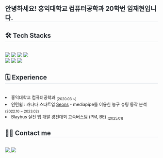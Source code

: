 <div style="text-align: left;"> 
    <h2 style="border-bottom: 1px solid #d8dee4; color: #282d33;"> 안녕하세요! 홍익대학교 컴퓨터공학과 20학번 임재현입니다. </h2>  
    <div style="font-weight: 700; font-size: 15px; text-align: left; color: #282d33;">  </div> 
    </div>
    <div style="text-align: left;">
    <h2 style="border-bottom: 1px solid #d8dee4; color: #282d33;"> 🛠️ Tech Stacks </h2> <br> 
    <div  align= "left"> <img src="https://img.shields.io/badge/C++-00599C?style=for-the-badge&logo=C%2B%2B&logoColor=white">
          <!--<img src="https://img.shields.io/badge/Docker-2496ED?style=for-the-badge&logo=Docker&logoColor=white"> -->
          <img src="https://img.shields.io/badge/Firebase-FFCA28?style=for-the-badge&logo=Firebase&logoColor=white">
          <img src="https://img.shields.io/badge/Java-007396?style=for-the-badge&logo=Java&logoColor=white">
          <img src="https://img.shields.io/badge/MySQL-4479A1?style=for-the-badge&logo=MySQL&logoColor=white">
          <br/><img src="https://img.shields.io/badge/Python-3776AB?style=for-the-badge&logo=Python&logoColor=white">
          <img src="https://img.shields.io/badge/Spring-6DB33F?style=for-the-badge&logo=Spring&logoColor=white">
          <img src="https://img.shields.io/badge/Spring Boot-6DB33F?style=for-the-badge&logo=Spring Boot&logoColor=white">
          </div>
    </div>
    <div style="text-align: left;">
        <h2 style="border-bottom: 1px solid #d8dee4; color: #282d33;"> 🗓️ Experience </h2> <br> 
        <div  align= "left" dir="auto">
            <li>
                홍익대학교 컴퓨터공학과
                <sub>(2020.03 ~)</sub>
            </li>
            <li>
                인턴쉽 : 캐나다 스타트업 
                <a href="https://www.linkedin.com/company/seons/">Seons</a>
                - mediapipe를 이용한 농구 슈팅 동작 분석
                <sub>(2022.10 ~ 2023.02)</sub>
            </li>
            <li>
                Blaybus 실전 앱 개발 경진대회 고속버스팀 (PM, BE)
                <sub>(2025.01)</sub>
            </li>
        </div>
    </div>
    <div style="text-align: left;">
    <h2 style="border-bottom: 1px solid #d8dee4; color: #282d33;"> 🧑‍💻 Contact me </h2> <br> 
    <div align= "left"> <a href=https://redcalender.tistory.com/> <img src="https://img.shields.io/badge/Tistory-000000?style=for-the-badge&logo=Tistory&logoColor=white&link=https://redcalender.tistory.com/"> </a>
         <a href=mailto:veuxft@gmail.com> <img src="https://img.shields.io/badge/Gmail-EA4335?style=for-the-badge&logo=Gmail&logoColor=white&link=mailto:veuxft@gmail.com"> </a>
          </div>  <br> 
    <div align= "left">  </div> 
    </div>
    
